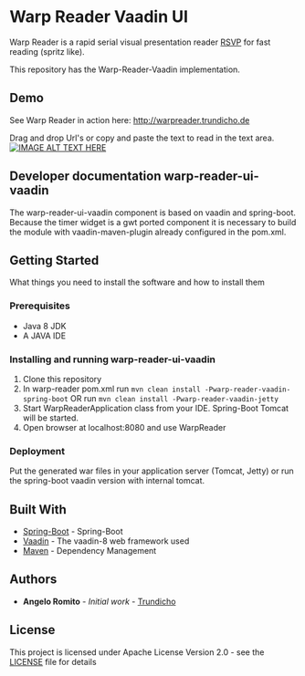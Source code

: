 # Warp Reader Vaadin UI

Warp Reader is a rapid serial visual presentation reader [RSVP](https://en.wikipedia.org/wiki/Rapid_serial_visual_presentation) for fast reading (spritz like). 

This repository has the Warp-Reader-Vaadin implementation.

## Demo

See Warp Reader in action here:
http://warpreader.trundicho.de

Drag and drop Url's or copy and paste the text to read in the text area.
[![IMAGE ALT TEXT HERE](http://img.youtube.com/vi/DlbKjgIBs-k/0.jpg)](http://www.youtube.com/watch?v=DlbKjgIBs-k)

## Developer documentation warp-reader-ui-vaadin
The warp-reader-ui-vaadin component is based on vaadin and spring-boot.  
Because the timer widget is a gwt ported component it is necessary to build the module with vaadin-maven-plugin 
already configured in the pom.xml.

## Getting Started
What things you need to install the software and how to install them

### Prerequisites

- Java 8 JDK
- A JAVA IDE
### Installing and running warp-reader-ui-vaadin

1. Clone this repository
2. In warp-reader pom.xml run `mvn clean install -Pwarp-reader-vaadin-spring-boot` OR run `mvn clean install -Pwarp-reader-vaadin-jetty`
3. Start WarpReaderApplication class from your IDE. Spring-Boot Tomcat will be started.
4. Open browser at localhost:8080 and use WarpReader

### Deployment

Put the generated war files in your application server (Tomcat, Jetty) or run the spring-boot 
vaadin version with internal tomcat.

## Built With

* [Spring-Boot](http://spring.io/projects/spring-boot) - Spring-Boot
* [Vaadin](https://vaadin.com/docs/v8/framework/tutorial.html) - The vaadin-8 web framework used
* [Maven](https://maven.apache.org/) - Dependency Management

## Authors

* **Angelo Romito** - *Initial work* - [Trundicho](https://github.com/Trundicho)

## License

This project is licensed under Apache License Version 2.0 - see the [LICENSE](LICENSE) file for details
